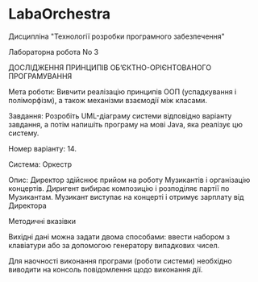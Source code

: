 # LabaOrchestra

Дисципліна "Технології розробки програмного забезпечення"

Лабораторна робота No 3

ДОСЛІДЖЕННЯ ПРИНЦИПІВ ОБ’ЄКТНО-ОРІЄНТОВАНОГО ПРОГРАМУВАННЯ

Мета роботи: Вивчити реалізацію принципів ООП (успадкування і поліморфізм), а також механізми взаємодії між класами.

Завдання: Розробіть UML-діаграму системи відповідно варіанту завдання, а потім напишіть програму на мові Java, яка реалізує цю систему.

Номер варіанту: 14.

Система: Оркестр

Опис: Директор здійснює прийом на роботу Музикантів і організацію концертів. Диригент вибирає композицію і розподіляє партії по Музикантам. Музикант виступає на концерті і отримує зарплату від Директора

Методичні вказівки

Вихідні дані можна задати двома способами: ввести набором з клавіатури або за допомогою генератору випадкових чисел.

Для наочності виконання програми (роботи системи) необхідно виводити на консоль повідомлення щодо виконання дії.
